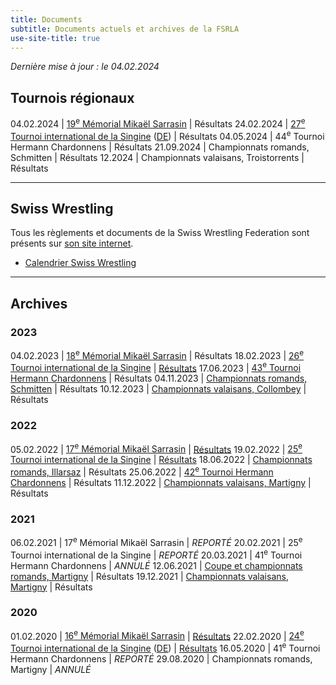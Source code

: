 ```yaml
---
title: Documents
subtitle: Documents actuels et archives de la FSRLA
use-site-title: true
---
```


_Dernière mise à jour : le 04.02.2024_

## Tournois régionaux

04.02.2024 | [19<sup>e</sup> Mémorial Mikaël Sarrasin](docs/2024/2024-02-03-mikael-sarrasin.pdf) | Résultats
24.02.2024 | [27<sup>e</sup> Tournoi international de la Singine](docs/2024/2024-02-24-sense-fr.pdf) ([DE](docs/2024/2024-02-24-sense-de.pdf)) | Résultats
04.05.2024 | 44<sup>e</sup> Tournoi Hermann Chardonnens | Résultats
21.09.2024 | Championnats romands, Schmitten | Résultats
12.2024 | Championnats valaisans, Troistorrents | Résultats

* * *

## Swiss Wrestling

Tous les règlements et documents de la Swiss Wrestling Federation sont présents sur [son site internet](https://swisswrestling.ch/fr/swfe/manuel/).

- [Calendrier Swiss Wrestling](https://rdb.swfe.ch/calendar)

* * *

## Archives

### 2023

04.02.2023 | [18<sup>e</sup> Mémorial Mikaël Sarrasin](docs/2023/2023-02-04-mikael-sarrasin.pdf) | Résultats
18.02.2023 | [26<sup>e</sup> Tournoi international de la Singine](docs/2023/2023-02-18-sense.pdf) | [Résultats](docs/2023/2023-02-18-sense-resultats.pdf)
17.06.2023 | [43<sup>e</sup> Tournoi Hermann Chardonnens](docs/2023/2023-06-17-hermann-chardonnens.pdf) | Résultats
04.11.2023 | [Championnats romands, Schmitten](docs/2023/2023-11-04-championnats-romands.pdf) | Résultats
10.12.2023 | [Championnats valaisans, Collombey](docs/2023/2023-12-10-championnats-valaisans.pdf) | Résultats

### 2022

05.02.2022 | [17<sup>e</sup> Mémorial Mikaël Sarrasin](docs/2022/2022-02-05-mikael-sarrasin.pdf) | [Résultats](docs/2022/2022-02-05-mikael-sarrasin-resultats.pdf)
19.02.2022 | [25<sup>e</sup> Tournoi international de la Singine](docs/2022/2022-02-19-sense.pdf) | [Résultats](docs/2022/2022-02-19-sense-resultats.pdf)
18.06.2022 | [Championnats romands, Illarsaz](docs/2022/2022-06-18-championnats-romands.pdf) | Résultats
25.06.2022 | [42<sup>e</sup> Tournoi Hermann Chardonnens](docs/2022/2022-06-25-hermann-chardonnens.pdf) | Résultats
11.12.2022 | [Championnats valaisans, Martigny](docs/2022/2022-12-11-championnats-valaisans.pdf) | Résultats

### 2021

06.02.2021 | 17<sup>e</sup> Mémorial Mikaël Sarrasin | *REPORTÉ*
20.02.2021 | 25<sup>e</sup> Tournoi international de la Singine | *REPORTÉ*
20.03.2021 | 41<sup>e</sup> Tournoi Hermann Chardonnens | *ANNULÉ*
12.06.2021 | [Coupe et championnats romands, Martigny](/docs/2021/2021-06-12-championnats-romands.pdf) | Résultats
19.12.2021 | [Championnats valaisans, Martigny](/docs/2021/2021-12-19-championnats-valaisans.pdf) | Résultats

### 2020

01.02.2020 | [16<sup>e</sup> Mémorial Mikaël Sarrasin](/docs/2020/2020-02-01-mikael-sarrasin.pdf) | [Résultats](/docs/2020/2020-02-01-mikael-sarrasin-resultats.pdf)
22.02.2020 | [24<sup>e</sup> Tournoi international de la Singine](/docs/2020/2020-02-22-sense-fr.pdf) ([DE](/docs/2020/2020-02-22-sense-de.pdf)) | [Résultats](/docs/2020/2020-02-22-sense-resultats.pdf)
16.05.2020 | 41<sup>e</sup> Tournoi Hermann Chardonnens | *REPORTÉ*
29.08.2020 | Championnats romands, Martigny | *ANNULÉ*

